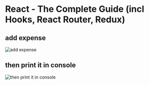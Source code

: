 # React - The Complete Guide (incl Hooks, React Router, Redux)

## add expense
![add expense ](https://user-images.githubusercontent.com/91760639/187354334-e503ee07-6a8b-4665-a437-033440e781d0.jpg)

## then print it in console
![then print it in console](https://user-images.githubusercontent.com/91760639/187354341-57a004f0-aa09-4db6-ae2e-99d11bc02d92.jpg)
